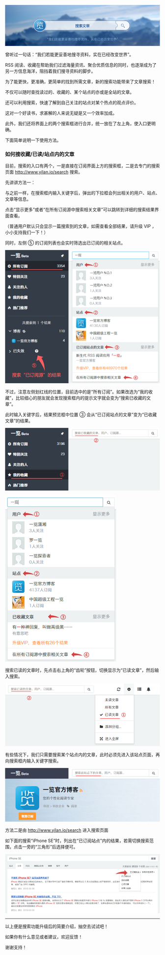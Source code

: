 ![Banner](/img/6/6-Banner.png)

曾听过一句话：“我们若能更妥善地搜寻资料，实在已经改变世界”。

RSS 阅读、收藏在帮助我们过滤海量资讯、聚合优质信息的同时，也逐渐成为了另一方信息海洋，阻挡着我们搜寻资料的脚步。

为了能更快，更准确，更简单的找到所需文章，新的搜索功能带来了文章搜索！

不仅可以随时查找读过的、收藏的、某个站点的亦或是全站的文章。

还可以利用搜索，快速了解到自己关注的站点对某个热点的观点评价。

这对一个好读书，求甚解的人来说无疑是又一个效率加成。

此外，我们还将界面上的两个搜索框进行合并，统一放在了左上角，使入口更明确。

下面简单说明一下使用方法。

### 如何搜收藏/已读/站点内的文章

目前，搜索的入口有两个，一是直接在订阅界面上方的搜索框，二是去专门的搜索页面 http://www.yilan.io/search 搜索。

先讲讲方法一：

与之前一样，在搜索框内输入关键字后，弹出的下拉框会列出相关的用户、站点、文章等信息。

点击“显示更多”或者“在所有订阅源中搜索相关文章”可以跳转到详细的搜索结果界面查看。

（普通用户默认只会显示一篇搜索到的文章，如需查看全部结果，请升级 VIP ，小小支持我们一下！）

同时，左侧 ⑤ 的订阅列表也会实时筛选出已订阅的相关站点。

![搜索已订阅站点及其文章](/img/6/6-searchbox-sub-article.png)

不过，注意左侧划红线的位置，目前选中的是“所有订阅”。如果改选为“我的收藏”，比较细心的朋友就会发现搜索框内的提示文字就会变为“搜索已收藏的文章”。

此时输入关键字后，结果预览框中位置 ③ 会从“已订阅站点的文章”变为“已收藏文章”的结果。

![搜索框提示](/img/6/6-searchbox-star-tips.png)

![搜索已收藏的文章](/img/6/6-searchbox-star-article.png)

搜索已读的文章时，先点击右上角的“齿轮”按钮，切换显示为“已读文章”，然后输入搜索。

![搜索框提示](/img/6/6-searchbox-read-tips.png)

有些情况下，我们只需要搜索某个站点内的文章，此时必须先进入该站点页面，再向搜索框内输入关键字搜索。

![搜索框提示](/img/6/6-searchbox-site-tips.png)

方法二是由 http://www.yilan.io/search 进入搜索页面

如下面的搜索“iPhone SE”时，列出在“已订阅站点”内的结果，若需切换搜索范围，点击一旁的“三角形”后选择便可。

![搜索页面选项](/img/6/6-searchpage-for-article.png)

---

以上便是搜索功能升级后的简要介绍，抽空去试试吧！

如果你有什么意见或者建议，欢迎反馈！

谢谢支持！






